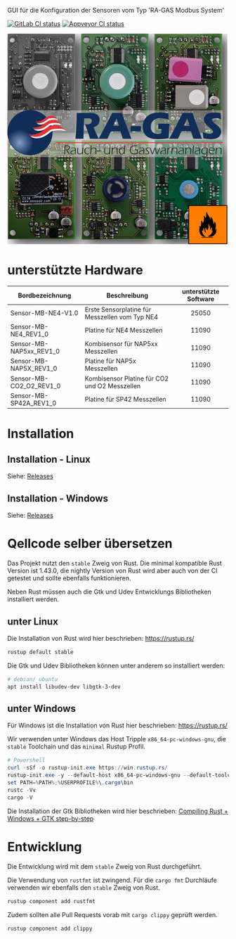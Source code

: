 GUI für die Konfiguration der Sensoren vom Typ 'RA-GAS Modbus System'

[![GitLab CI status](https://gitlab.com/RA-GAS-GmbH/rgms_konfig/badges/master/pipeline.svg)](https://gitlab.com/RA-GAS-GmbH/rgms_konfig/pipelines)
[![Appveyor CI status](https://ci.appveyor.com/api/projects/status/sqhnkrgqba67o4m4/branch/master?svg=true)](https://ci.appveyor.com/project/zzeroo/rgms-konfig/branch/master)

![About](resources/about.png)

# unterstützte Hardware

| Bordbezeichnung         | Beschreibung                                   |unterstützte Software|
| ----------------------- | ---------------------------------------------- | :---: |
| Sensor-MB-NE4-V1.0      | Erste Sensorplatine für Messzellen vom Typ NE4 | 25050 |
| Sensor-MB-NE4_REV1_0    | Platine für NE4 Messzellen                     | 11090 |
| Sensor-MB-NAP5xx_REV1_0 | Kombisensor für NAP5xx Messzellen              | 11090 |
| Sensor-MB-NAP5X_REV1_0  | Platine für NAP5x Messzellen                   | 11090 |
| Sensor-MB-CO2_O2_REV1_0 | Kombisensor Platine für CO2 und O2 Messzellen  | 11090 |
| Sensor-MB-SP42A_REV1_0  | Platine für SP42 Messzellen                    | 11090 |

# Installation

## Installation - Linux

Siehe: [Releases]

## Installation - Windows

Siehe: [Releases]


# Qellcode selber übersetzen

Das Projekt nutzt den `stable` Zweig von Rust.
Die minimal kompatible Rust Version ist 1.43.0, die nightly Version von Rust
wird aber auch von der CI getestet und sollte ebenfalls funktionieren.

Neben Rust müssen auch die Gtk und Udev Entwicklungs Bibliotheken installiert
werden.

## unter Linux

Die Installation von Rust wird hier beschrieben: https://rustup.rs/

```bash
rustup default stable
```

Die Gtk und Udev Bibliotheken können unter anderem so installiert werden:

```bash
# debian/ ubuntu
apt install libudev-dev libgtk-3-dev
```

## unter Windows

Für Windows ist die Installation von Rust hier beschrieben: https://rustup.rs/

Wir verwenden unter Windows das Host Tripple `x86_64-pc-windows-gnu`,
die `stable` Toolchain und das `minimal` Rustup Profil.

```powershell
# Powershell
curl -sSf -o rustup-init.exe https://win.rustup.rs/
rustup-init.exe -y --default-host x86_64-pc-windows-gnu --default-toolchain stable
set PATH=%PATH%;%USERPROFILE%\.cargo\bin
rustc -Vv
cargo -V
```

Die Installation der Gtk Bibliotheken wird hier beschrieben: [Compiling Rust + Windows + GTK step-by-step]

# Entwicklung

Die Entwicklung wird mit dem `stable` Zweig von Rust durchgeführt.

Die Verwendung von `rustfmt` ist zwingend. Für die `cargo fmt` Durchläufe
verwenden wir ebenfalls den `stable` Zweig von Rust.

```bash
rustup component add rustfmt
```

Zudem sollten alle Pull Requests vorab mit `cargo clippy` geprüft werden.

```bash
rustup component add clippy
```


[Gitlab CI]: https://gitlab.com/RA-GAS-GmbH/rgms_konfig/pipelines
[Appveyor CI]: https://ci.appveyor.com/project/zzeroo/rgms-konfig
[Compiling Rust + Windows + GTK step-by-step]: https://www.reddit.com/r/rust/comments/86kmhu/compiling_rust_windows_gtk_stepbystep/
[Releases]: https://gitlab.com/RA-GAS-GmbH/rgms_konfig/-/releases
